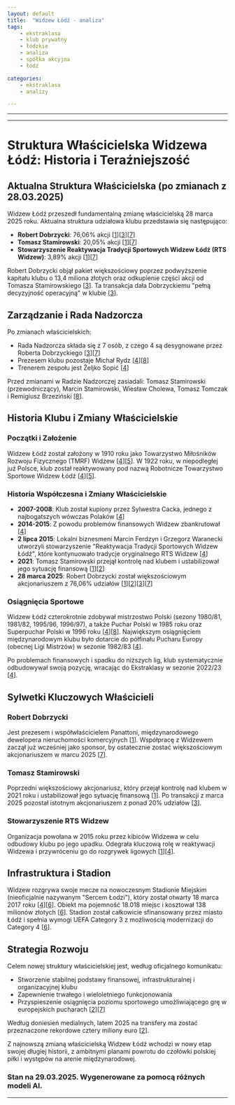 ```yaml
---
layout: default
title:  "Widzew Łódź - analiza"
tags: 
    - ekstraklasa
    - klub prywatny
    - łódzkie
    - analiza
    - spółka akcyjna
    - łódź

categories:
    - ekstraklasa
    - analizy

---
```


[1]: https://www.money.pl/gospodarka/widzew-lodz-z-nowym-wlascicielem-zostal-nim-deweloper-7140304520788800a.html
[2]: https://transfery.info/aktualnosci/oficjalnie-widzew-lodz-ma-nowego-wlasciciela-nastal-najwazniejszy-dzien-w-klubie-od-lat/239296
[3]: https://www.pb.pl/robert-dobrzycki-przejal-kontrole-nad-widzewem-lodz-1238920
[4]: https://en.wikipedia.org/wiki/Widzew_%C5%81%C3%B3d%C5%BA
[5]: https://laczynaswidzew.pl/historia-klubu-widzew-lodz/
[6]: https://stadiumdb.com/stadiums/pol/stadion_widzewa
[7]: https://weszlo.com/2025/03/28/widzew-lodz-robert-dobrzycki-nowy-wlasciciel/
[8]: https://pl.wikipedia.org/wiki/Widzew_%C5%81%C3%B3d%C5%BA_(pi%C5%82ka_no%C5%BCna)
[9]: https://ground.news/article/a-major-player-in-the-real-estate-market-is-buying-widzew-lodz
[10]: https://twitter.com/user/status/1905573174512672822
[11]: https://tvpworld.com/85174036/polish-billionaire-wants-to-buy-legendary-football-club
[12]: https://sport.tvp.pl/85858405/widzew-lodz-ma-nowego-wlasciciela-wielka-zmiana-w-klubie
[13]: https://www.widzew.com/klub/sprawozdania/index-copy2.html
[14]: https://www.instagram.com/panattoni_europe/p/C8HOwEioXw3/
[15]: https://pl.wikipedia.org/wiki/Robert_Dobrzycki
[16]: https://pzbad.pl/wp-content/uploads/2024/12/Polish-Open-2025-invitation-final.pdf
[17]: https://www.transfermarkt.com/widzew-lodz/vertragsende/verein/88/vertragsendeJahr/2025
[18]: https://sport.fakt.pl/pilka-nozna/robert-dobrzycki-kim-jest-nowy-wlasciciel-widzewa-lodz-interesy-na-trzech/z68v2d0
[19]: https://x.com/RTS_Widzew_Lodz/status/1905678200518177226
[20]: https://lodz.pl/artykul/widzew-lodz-co-slychac-w-2025-transfer-jeden-potrzeb-wiele-65761/
[21]: http://www.hppn.pl/liga/kluby/30,Widzew-Lodz
[22]: http://www.adrian.hg.pl/widzew_historia.htm
[23]: https://pl.wikipedia.org/wiki/Stadion_Widzewa_%C5%81%C3%B3d%C5%BA
[24]: https://goldrun.pl/widzew-lodz
[25]: https://www.widzewtomy.net/stadion/
[26]: https://widzew.com/klub/historia/
[27]: https://www.sportmarketing.pl/marketing/71550/tomasz-stamirowski-widzew-ma-za-maly-stadion-czasami-jest-mi-wstyd/
[28]: https://discover.hubpages.com/sports/Widzew-Lodz-the-story-of-one-of-the-best-Polish-football-clubs
[29]: https://lodzkisport.pl/widzew-siegnal-finansowego-sufitu-jak-wypadl-lks/
[30]: https://widzew.com/klub/serce-lodzi/historia/
[31]: https://www.widzewtomy.net/widzew-zaprezentowal-raport-finansowy/
[32]: https://lodz.tvp.pl/85874162/widzew-lodz-ma-nowego-wlasciciela-jego-spolka-przejela-trzy-czwarte-akcji-klubu-pilka-nozna
[33]: https://tvpworld.com/85865489/polish-property-billionaire-takes-over-historic-football-club-widzew-lodz
[34]: https://www.sportmarketing.pl/z-kraju/79491/widzew-lodz-ma-nowego-wlasciciela/
[35]: https://stadiumdb.com/news/2020/04/poland_widzew_aiming_at_2200023000
[36]: https://www.youtube.com/watch?v=cdlgKpdBQFc
[37]: https://ground.news/article/widzew-lodz-is-getting-closer-to-a-new-owner-full-agreement

---
---

# Struktura Właścicielska Widzewa Łódź: Historia i Teraźniejszość  

## Aktualna Struktura Właścicielska (po zmianach z 28.03.2025)  

Widzew Łódź przeszedł fundamentalną zmianę właścicielską 28 marca 2025 roku. Aktualna struktura udziałowa klubu przedstawia się następująco:  

- **Robert Dobrzycki**: 76,06% akcji \[[1]\]\[[3]\]\[[7]\]  
- **Tomasz Stamirowski**: 20,05% akcji \[[1]\]\[[7]\]  
- **Stowarzyszenie Reaktywacja Tradycji Sportowych Widzew Łódź (RTS Widzew)**: 3,89% akcji \[[1]\]\[[7]\]  

Robert Dobrzycki objął pakiet większościowy poprzez podwyższenie kapitału klubu o 13,4 miliona złotych oraz odkupienie części akcji od Tomasza Stamirowskiego \[[3]\]. Ta transakcja dała Dobrzyckiemu "pełną decyzyjność operacyjną" w klubie \[[3]\].  

## Zarządzanie i Rada Nadzorcza  

Po zmianach właścicielskich:  
- Rada Nadzorcza składa się z 7 osób, z czego 4 są desygnowane przez Roberta Dobrzyckiego \[[3]\]\[[7]\]  
- Prezesem klubu pozostaje Michał Rydz \[[4]\]\[[8]\]  
- Trenerem zespołu jest Željko Sopić \[[4]\]  

Przed zmianami w Radzie Nadzorczej zasiadali: Tomasz Stamirowski (przewodniczący), Marcin Stamirowski, Wiesław Cholewa, Tomasz Tomczak i Remigiusz Brzeziński \[[8]\].  

## Historia Klubu i Zmiany Właścicielskie  

### Początki i Założenie  
Widzew Łódź został założony w 1910 roku jako Towarzystwo Miłośników Rozwoju Fizycznego (TMRF) Widzew \[[4]\]\[[5]\]. W 1922 roku, w niepodległej już Polsce, klub został reaktywowany pod nazwą Robotnicze Towarzystwo Sportowe Widzew Łódź \[[4]\]\[[5]\].  

### Historia Współczesna i Zmiany Właścicielskie  
- **2007-2008**: Klub został kupiony przez Sylwestra Cacka, jednego z najbogatszych wówczas Polaków \[[4]\]  
- **2014-2015**: Z powodu problemów finansowych Widzew zbankrutował \[[4]\]  
- **2 lipca 2015**: Lokalni biznesmeni Marcin Ferdzyn i Grzegorz Waranecki utworzyli stowarzyszenie "Reaktywacja Tradycji Sportowych Widzew Łódź", które kontynuowało tradycje oryginalnego RTS Widzew \[[4]\]  
- **2021**: Tomasz Stamirowski przejął kontrolę nad klubem i ustabilizował jego sytuację finansową \[[1]\]\[[2]\]  
- **28 marca 2025**: Robert Dobrzycki został większościowym akcjonariuszem z 76,06% udziałów \[[1]\]\[[2]\]\[[3]\]\[[7]\]  

### Osiągnięcia Sportowe  
Widzew Łódź czterokrotnie zdobywał mistrzostwo Polski (sezony 1980/81, 1981/82, 1995/96, 1996/97), a także Puchar Polski w 1985 roku oraz Superpuchar Polski w 1996 roku \[[4]\]\[[8]\]. Największym osiągnięciem międzynarodowym klubu było dotarcie do półfinału Pucharu Europy (obecnej Ligi Mistrzów) w sezonie 1982/83 \[[4]\].  

Po problemach finansowych i spadku do niższych lig, klub systematycznie odbudowywał swoją pozycję, wracając do Ekstraklasy w sezonie 2022/23 \[[4]\].  

## Sylwetki Kluczowych Właścicieli  

### Robert Dobrzycki  
Jest prezesem i współwłaścicielem Panattoni, międzynarodowego dewelopera nieruchomości komercyjnych \[[1]\]. Współpracę z Widzewem zaczął już wcześniej jako sponsor, by ostatecznie zostać większościowym akcjonariuszem w marcu 2025 \[[7]\].  

### Tomasz Stamirowski  
Poprzedni większościowy akcjonariusz, który przejął kontrolę nad klubem w 2021 roku i ustabilizował jego sytuację finansową \[[1]\]. Po transakcji z marca 2025 pozostał istotnym akcjonariuszem z ponad 20% udziałów \[[3]\].  

### Stowarzyszenie RTS Widzew  
Organizacja powołana w 2015 roku przez kibiców Widzewa w celu odbudowy klubu po jego upadku. Odegrała kluczową rolę w reaktywacji Widzewa i przywróceniu go do rozgrywek ligowych \[[1]\]\[[4]\].

## Infrastruktura i Stadion  

Widzew rozgrywa swoje mecze na nowoczesnym Stadionie Miejskim (nieoficjalnie nazywanym "Sercem Łodzi"), który został otwarty 18 marca 2017 roku \[[4]\]\[[6]\]. Obiekt ma pojemność 18.018 miejsc i kosztował 138 milionów złotych \[[6]\]. Stadion został całkowicie sfinansowany przez miasto Łódź i spełnia wymogi UEFA Category 3 z możliwością modernizacji do Category 4 \[[6]\].  

## Strategia Rozwoju  

Celem nowej struktury właścicielskiej jest, według oficjalnego komunikatu:  
- Stworzenie stabilnej podstawy finansowej, infrastrukturalnej i organizacyjnej klubu  
- Zapewnienie trwałego i wieloletniego funkcjonowania  
- Przyspieszenie osiągnięcia poziomu sportowego umożliwiającego grę w europejskich pucharach \[[2]\]\[[7]\]  

Według doniesień medialnych, latem 2025 na transfery ma zostać przeznaczone rekordowe cztery miliony euro \[[2]\].  

Z najnowszą zmianą właścicielską Widzew Łódź wchodzi w nowy etap swojej długiej historii, z ambitnymi planami powrotu do czołówki polskiej piłki i występów na arenie międzynarodowej.

### Stan na 29.03.2025. Wygenerowane za pomocą różnych modeli AI.
---